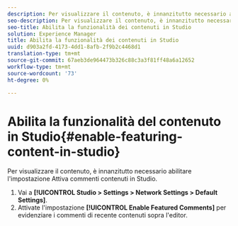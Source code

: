 ```yaml
---
description: Per visualizzare il contenuto, è innanzitutto necessario abilitare l'impostazione Attiva commenti contenuti in Studio.
seo-description: Per visualizzare il contenuto, è innanzitutto necessario abilitare l'impostazione Attiva commenti contenuti in Studio.
seo-title: Abilita la funzionalità dei contenuti in Studio
solution: Experience Manager
title: Abilita la funzionalità dei contenuti in Studio
uuid: d903a2fd-4173-4dd1-8afb-2f9b2c4468d1
translation-type: tm+mt
source-git-commit: 67aeb3de964473b326c88c3a3f81ff48a6a12652
workflow-type: tm+mt
source-wordcount: '73'
ht-degree: 0%

---
```



# Abilita la funzionalità del contenuto in Studio{#enable-featuring-content-in-studio}

Per visualizzare il contenuto, è innanzitutto necessario abilitare l&#39;impostazione Attiva commenti contenuti in Studio.

1. Vai a **[!UICONTROL Studio > Settings > Network Settings > Default Settings]**.
1. Attivate l&#39;impostazione **[!UICONTROL Enable Featured Comments]** per evidenziare i commenti di recente contenuti sopra l&#39;editor.

